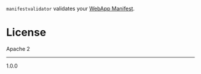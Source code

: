 `manifestvalidator` validates your [WebApp Manifest].

# License

Apache 2

[WebApp Manifest]: http://www.w3.org/TR/appmanifest/

---
1.0.0
